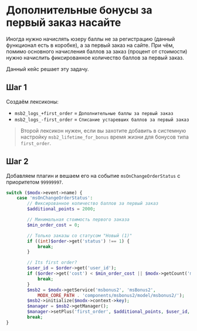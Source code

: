 # Дополнительные бонусы за первый заказ насайте

Иногда нужно начислять юзеру баллы не за регистрацию (данный функционал есть в коробке), а за первый заказ на сайте.
При чём, помимо основного начисления баллов за заказ (процент от стоимости) нужно начислить фиксированное количество баллов за первый заказ.

Данный кейс решает эту задачу.

## Шаг 1

Создаём лексиконы:

* `msb2_logs_+first_order` = `Дополнительные баллы за первый заказ`
* `msb2_logs_-first_order` = `Списание устаревших баллов за первый заказ`

> Второй лексикон нужен, если вы захотите добавить в системную настройку `msb2_lifetime_for_bonus` время жизни для бонусов типа `first_order`.

## Шаг 2

Добавляем плагин и вешаем его на событие `msOnChangeOrderStatus` с приоритетом `99999997`.

```php
switch ($modx->event->name) {
    case 'msOnChangeOrderStatus':
        // Фиксированное количество баллов за первый заказ
        $additional_points = 2000;

        // Минимальная стоимость первого заказа
        $min_order_cost = 0;

        // Только заказы со статусом "Новый (1)"
        if ((int)$order->get('status') !== 1) {
            break;
        }

        // Its first order?
        $user_id = $order->get('user_id');
        if ($order->get('cost') < $min_order_cost || $modx->getCount('msOrder', ['user_id' => $user_id]) !== 1) {
            break;
        }
        $msb2 = $modx->getService('msbonus2', 'msBonus2',
            MODX_CORE_PATH . 'components/msbonus2/model/msbonus2/');
        $msb2->initialize($modx->context->key);
        $manager = $msb2->getManager();
        $manager->setPlus('first_order', $additional_points, $user_id, $order->get('id'), $user_id);
        break;
}
```
